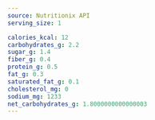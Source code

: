 ```yaml
---
source: Nutritionix API
serving_size: 1

calories_kcal: 12
carbohydrates_g: 2.2
sugar_g: 1.4
fiber_g: 0.4
protein_g: 0.5
fat_g: 0.3
saturated_fat_g: 0.1
cholesterol_mg: 0
sodium_mg: 1233
net_carbohydrates_g: 1.8000000000000003
---
```


